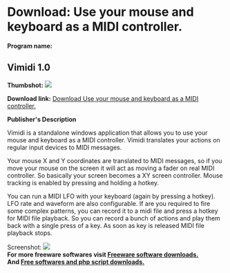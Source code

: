 # Download: Use your mouse and keyboard as a MIDI controller.

**Program name:**

## Vimidi 1.0

  
**Thumbshot:** ![](http://www.freewarefiles.com/screenshot/vimidi_md.gif)   
  
**Download link:** [Download Use your mouse and keyboard as a MIDI controller.](http://freesoftwares.boysofts.com/Vimidi_program_26394.html)  
  


**Publisher's Description**  
  


Vimidi is a standalone windows application that allows you to use your mouse and keyboard as a MIDI controller. Vimidi translates your actions on regular input devices to MIDI messages. 

Your mouse X and Y coordinates are translated to MIDI messages, so if you move your mouse on the screen it will act as moving a fader on real MIDI controller. So basically your screen becomes a XY screen controller. Mouse tracking is enabled by pressing and holding a hotkey.

You can run a MIDI LFO with your keyboard (again by pressing a hotkey). LFO rate and waveform are also configurable. If are you required to fire some complex patterns, you can record it to a midi file and press a hotkey for MIDI file playback. So you can record a bunch of actions and play them back with a single press of a key. As soon as key is released MIDI file playback stops.

  
  
Screenshot: ![](http://www.freewarefiles.com/screenshot/vimidi.gif)   
**For more freeware softwares visit [Freeware software downloads.](http://freesoftwares.boysofts.com/)**   
**And [Free softwares and php script downloads.](http://www.boysofts.com/)**
